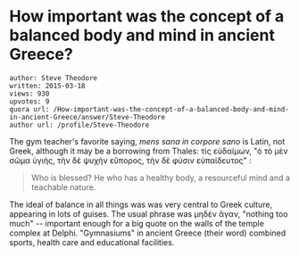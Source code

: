 # How important was the concept of a balanced body and mind in ancient Greece?

	author: Steve Theodore
	written: 2015-03-18
	views: 930
	upvotes: 9
	quora url: /How-important-was-the-concept-of-a-balanced-body-and-mind-in-ancient-Greece/answer/Steve-Theodore
	author url: /profile/Steve-Theodore


The gym teacher's favorite saying, _mens sana in corpore sano_ is Latin, not Greek, although it may be a borrowing from Thales: τίς εὐδαίμων, "ὁ τὸ μὲν σῶμα ὑγιής, τὴν δὲ ψυχὴν εὔπορος, τὴν δὲ φύσιν εὐπαίδευτος" :


> Who is blessed? He who has a healthy body, a resourceful mind and a teachable nature.


The ideal of balance in all things was was very central to Greek culture, appearing in lots of guises. The usual phrase was μηδὲν ἄγαν, "nothing too much" -- important enough for a big quote on the walls of the temple complex at Delphi. "Gymnasiums" in ancient Greece (their word) combined sports, health care and educational facilities.

